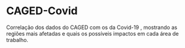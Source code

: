 # CAGED-Covid
Correlação dos dados do CAGED com os da Covid-19 , mostrando as regiões mais afetadas e quais os possíveis impactos em cada área de trabalho.
